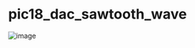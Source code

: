 # pic18_dac_sawtooth_wave

![image](https://github.com/eddy103-hub/pic18_dac_sawtooth_wave/assets/66494140/89e28d1b-f218-4017-bba0-053c34aedc3b)
